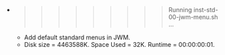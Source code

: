 * >>>>>>>>> Running inst-std-00-jwm-menu.sh ...
  * Add default standard menus in JWM.
  * Disk size = 4463588K. Space Used = 32K. Runtime = 00:00:00:01.
